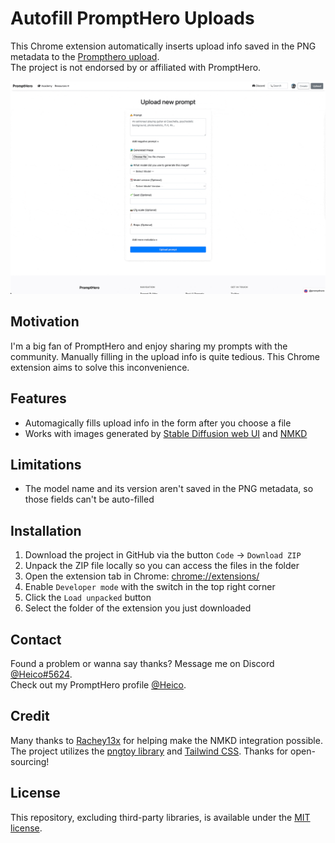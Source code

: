 # Autofill PromptHero Uploads
This Chrome extension automatically inserts upload info saved in the PNG metadata to the [Prompthero upload](https://prompthero.com/prompt/upload).\
The project is not endorsed by or affiliated with PromptHero.

![Screencast GIF](/images/screencast-autofill-prompthero-uploads.gif)

## Motivation
I'm a big fan of PromptHero and enjoy sharing my prompts with the community. Manually filling in the upload info is quite tedious. This Chrome extension aims to solve this inconvenience.

## Features
* Automagically fills upload info in the form after you choose a file
* Works with images generated by [Stable Diffusion web UI](https://github.com/AUTOMATIC1111/stable-diffusion-webui) and [NMKD](https://nmkd.itch.io/t2i-gui)

## Limitations
* The model name and its version aren't saved in the PNG metadata, so those fields can't be auto-filled

## Installation
1. Download the project in GitHub via the button `Code` → `Download ZIP`
2. Unpack the ZIP file locally so you can access the files in the folder
3. Open the extension tab in Chrome: [chrome://extensions/](chrome://extensions/)
4. Enable `Developer mode` with the switch in the top right corner
5. Click the `Load unpacked` button
6. Select the folder of the extension you just downloaded

## Contact
Found a problem or wanna say thanks? Message me on Discord [@Heico#5624](https://discordapp.com/users/Heico#5624).\
Check out my PromptHero profile [@Heico](https://prompthero.com/Heico).

## Credit
Many thanks to [Rachey13x](https://prompthero.com/Rachey13x) for helping make the NMKD integration possible.\
The project utilizes the [pngtoy library](https://github.com/xgds/pngtoy) and [Tailwind CSS](https://github.com/tailwindlabs/tailwindcss). Thanks for open-sourcing!

## License
This repository, excluding third-party libraries, is available under the [MIT license](https://opensource.org/licenses/MIT).